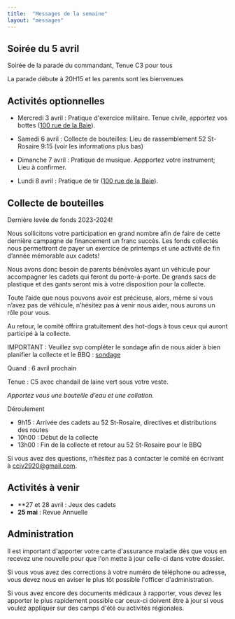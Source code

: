 ```yaml
---
title:  "Messages de la semaine"
layout: "messages"
---
```


## Soirée du 5 avril

Soirée de la parade du commandant,  Tenue C3 pour tous

La parade débute à 20H15 et les parents sont les bienvenues

## Activités optionnelles

- Mercredi 3 avril : Pratique d'exercice militaire. Tenue civile, apportez vos bottes ([100 rue de la Baie](/information/comment-nous-rejoindre/)).

- Samedi 6 avril : Collecte de bouteilles: Lieu de rassemblement 52 St-Rosaire 9:15 (voir les informations plus bas)
  
- Dimanche 7 avril : Pratique de musique.  Appportez votre instrument; Lieu à confirmer.

- Lundi 8 avril : Pratique de tir ([100 rue de la Baie](/information/comment-nous-rejoindre/)).

## Collecte de bouteilles

Dernière levée de fonds 2023-2024!

Nous sollicitons votre participation en grand nombre afin de faire de cette dernière campagne de financement un franc succès. Les fonds collectés nous permettront de payer un exercice de printemps et une activité de fin d’année mémorable aux cadets! 

Nous avons donc besoin de parents bénévoles ayant un véhicule pour accompagner les cadets qui feront du porte-à-porte. De grands sacs de plastique et des gants seront mis à votre disposition pour la collecte.  

Toute l’aide que nous pouvons avoir est précieuse, alors, même si vous n’avez pas de véhicule, n’hésitez pas à venir nous aider, nous aurons un rôle pour vous. 

Au retour, le comité offrira gratuitement des hot-dogs à tous ceux qui auront participé à la collecte. 

IMPORTANT : Veuillez svp compléter le sondage afin de nous aider à bien planifier la collecte et le BBQ : [sondage]( https://fr.surveymonkey.com/r/NHNJZCM)

Quand : 6 avril prochain

Tenue : C5 avec chandail de laine vert sous votre veste.

*Apportez vous une bouteille d’eau et une collation.* 

Déroulement
- 9h15 : Arrivée des cadets au 52 St-Rosaire, directives et distributions des routes
- 10h00 : Début de la collecte
- 13h00 : Fin de la collecte et retour au 52 St-Rosaire pour le BBQ 

Si vous avez des questions, n’hésitez pas à contacter le comité en écrivant à <cciv2920@gmail.com>.


## Activités à venir

- **27 et 28 avril : Jeux des cadets
- **25 mai** : Revue Annuelle


## Administration

Il est important d'apporter votre carte d'assurance maladie dès que vous en recevez une nouvelle pour que l'on mette à jour celle-ci dans votre dossier.

Si vous vous avez des corrections à votre numéro de téléphone ou adresse, vous devez nous en aviser le plus tôt possible l'officer d'administration. 

Si vous avez encore des documents médicaux à rapporter, vous devez les apporter le plus rapidement possible car ceux-ci doivent être à jour si vous voulez appliquer sur des camps d'été ou activités régionales.
  

